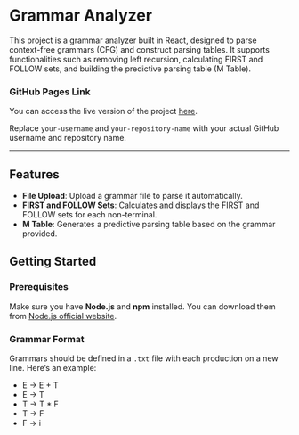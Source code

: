# Grammar Analyzer

This project is a grammar analyzer built in React, designed to parse context-free grammars (CFG) and construct parsing tables. It supports functionalities such as removing left recursion, calculating FIRST and FOLLOW sets, and building the predictive parsing table (M Table).

### GitHub Pages Link

You can access the live version of the project [here](https://jfbenitezz.github.io/Analizador-Sintactico/).

Replace `your-username` and `your-repository-name` with your actual GitHub username and repository name.

---

## Features

- **File Upload**: Upload a grammar file to parse it automatically.
- **FIRST and FOLLOW Sets**: Calculates and displays the FIRST and FOLLOW sets for each non-terminal.
- **M Table**: Generates a predictive parsing table based on the grammar provided.

## Getting Started

### Prerequisites

Make sure you have **Node.js** and **npm** installed. You can download them from [Node.js official website](https://nodejs.org/).

### Grammar Format
Grammars should be defined in a `.txt` file with each production on a new line. Here’s an example:

- E -> E + T
- E -> T
- T -> T * F
- T -> F
- F -> i
